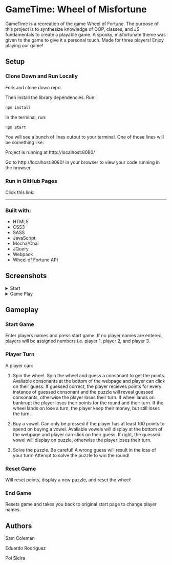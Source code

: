 # GameTime: Wheel of Misfortune

GameTime is a recreation of the game Wheel of Fortune. The purpose of this project is to synthesize knowledge of OOP, classes, and JS fundamentals to create a playable game. A spooky, misfortunate theme was given to the game to give it a personal touch. Made for three players! Enjoy playing our game!

## Setup

### Clone Down and Run Locally

Fork and clone down repo.

Then install the library dependencies. Run:

```bash
npm install
```

In the terminal, run:

```bash
npm start
```

You will see a bunch of lines output to your terminal. One of those lines will be something like:

Project is running at http://localhost:8080/

Go to http://localhost:8080/ in your browser to view your code running in the browser.

### Run in GitHub Pages

Click this link:

---

### Built with:

* HTML5
* CSS3
* SASS
* JavaScript
* Mocha/Chai
* JQuery
* Webpack
* Wheel of Fortune API

## Screenshots

<details>
  <summary>Start</summary>
  ![Start up gif]( https://github.com/JEduardoRJx/game-time/blob/master/images/start-game.gif )         
</details>

<details>
  <summary>Game Play</summary>
  ![Gameplay gif]( https://github.com/JEduardoRJx/game-time/blob/master/images/solve.gif )    
  ![Gameplay gif]( https://github.com/JEduardoRJx/game-time/blob/master/images/vowel.gif )    
</details>

## Gameplay

### Start Game

Enter players names and press start game. If no player names are entered, players will be assigned numbers i.e. player 1, player 2, and player 3.

### Player Turn

A player can:

1. Spin the wheel. Spin the wheel and guess a consonant to get the points. Avaliable consonants at the bottom of the webpage and player can click on their guess. If guessed correct, the player recieves points for every instance of guessed consonant and the puzzle will reveal guessed consonants, otherwise the player loses their turn. If wheel lands on bankrupt the player loses their points for the round and their turn. If the wheel lands on lose a turn, the player keep their money, but still loses the turn.

2. Buy a vowel. Can only be pressed if the player has at least 100 points to spend on buying a vowel. Avaliable vowels will display at the bottom of the webpage and player can click on their guess. If right, the guessed vowel will display on puzzle, otherwise the player loses their turn.

3. Solve the puzzle. Be careful! A wrong guess will result in the loss of your turn! Attempt to solve the puzzle to win the round!

### Reset Game

Will reset points, display a new puzzle, and reset the wheel!

### End Game

Resets game and takes you back to original start page to change player names.

## Authors

Sam Coleman

Eduardo Rodriguez

Pol Sieira
